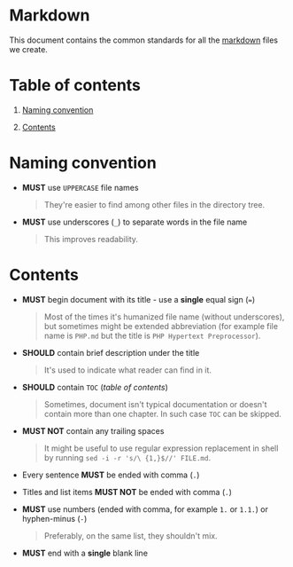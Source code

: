 Markdown
=

This document contains the common standards for all the [markdown](https://daringfireball.net/projects/markdown/) files we create.

# Table of contents

1. [Naming convention](#naming-convention.)

2. [Contents](#contents)

# Naming convention

- **MUST** use `UPPERCASE` file names

    > They're easier to find among other files in the directory tree.

- **MUST** use underscores (`_`) to separate words in the file name

    > This improves readability.

# Contents

- **MUST** begin document with its title - use a **single** equal sign (`=`)

    > Most of the times it's humanized file name (without underscores), but sometimes might be extended abbreviation (for example file name is `PHP.md` but the title is `PHP Hypertext Preprocessor`).

- **SHOULD** contain brief description under the title

    > It's used to indicate what reader can find in it.

- **SHOULD** contain `TOC` (_table of contents_)

    > Sometimes, document isn't typical documentation or doesn't contain more than one chapter. In such case `TOC` can be skipped.

- **MUST NOT** contain any trailing spaces

    > It might be useful to use regular expression replacement in shell by running `sed -i -r 's/\ {1,}$//' FILE.md`.

- Every sentence **MUST** be ended with comma (`.`)

- Titles and list items **MUST NOT** be ended with comma (`.`)

- **MUST** use numbers (ended with comma, for example `1.` or `1.1.`) or hyphen-minus (`-`)

    > Preferably, on the same list, they shouldn't mix.

- **MUST** end with a **single** blank line
